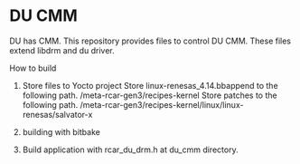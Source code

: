 DU CMM
===
DU has CMM. This repository provides files to control DU CMM.
These files extend libdrm and du driver.

How to build

1. Store files to Yocto project
Store linux-renesas_4.14.bbappend to the following path.
	/meta-rcar-gen3/recipes-kernel
Store patches to the following path.
	/meta-rcar-gen3/recipes-kernel/linux/linux-renesas/salvator-x

2. building with bitbake

3. Build application with rcar_du_drm.h at du_cmm directory.

